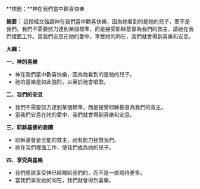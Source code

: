 **標題：**神在我們當中歡喜快樂

**摘要：**
這段經文強調神在我們當中歡喜快樂，因為祂看到的是祂的兒子，而不是我們。我們不需要努力達到某個標準，而是接受耶穌基督為我們的救主，讓祂在我們裡面工作。當我們安息在祂的愛中，享受祂的同在，我們就會得到喜樂和安息。

**大綱：**

**一、神的喜樂**
* 神在我們當中歡喜快樂，因為祂看到的是祂的兒子。
* 祂的喜樂是如此強烈，以至於祂會唱歌。

**二、我們的安息**
* 我們不需要努力達到某個標準，而是接受耶穌基督為我們的救主。
* 當我們安息在祂的愛中，我們就會得到喜樂和安息。

**三、耶穌基督的救贖**
* 耶穌基督是全能的救主，祂有能力拯救我們。
* 祂在我們裡面工作，使我們成為祂的兒子。

**四、享受與喜樂**
* 我們應該享受神已經賜給我們的，而不是一直期待更多。
* 當我們享受祂的同在，我們就會得到喜樂。